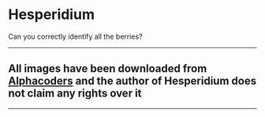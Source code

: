 # Hesperidium
Can you correctly identify all the berries? 

---
## All images have been downloaded from [Alphacoders](https://www.alphacoders.com/) and the author of Hesperidium does not claim any rights over it
---

